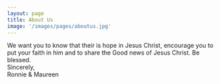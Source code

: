 ```yaml
---
layout: page
title: About Us
image: '/images/pages/aboutus.jpg'
---
```


We want you to know that their is hope in Jesus Christ, encourage you to put your faith in him and to share the Good news of Jesus Christ. Be blessed. <br/>
Sincerely,<br/>
Ronnie & Maureen
